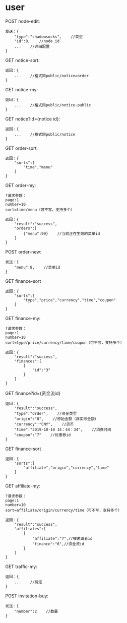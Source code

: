# user

POST node-edit:

```text
发送：{
    "type":"shadowsocks",    //类型
    "id":8,    //node id
    ...    //详细配置
}
```

GET notice-sort:

```text
返回：{
    ...    //格式同public/notice=order
}
```

GET notice-my:

```text
返回：{
    ...    //格式同public/notice-public
}
```

GET notice?id={notice id}:

```text
返回：{
    ...    //格式同public/notice
}
```

GET order-sort:

```text
返回：{
    "sorts":[
        "time","menu"
    ]
}
```

GET order-my:

```text
?请求参数：
page:1
number=10
sort=time/menu（可不写，支持多个）

返回：{
    "result":"success",
    "orders":[
        {"menu":99}    //当前正在生效的菜单id
    ]
}
```

POST order-new:

```text
发送：{
    "menu":8,    //菜单id
}
```

GET finance-sort

```text
返回：{
    "sorts":[
        "type","price","currency","time","coupon"
    ]
}
```

GET finance-my:

```text
?请求参数：
page:1
number=10
sort=type/price/currency/time/coupon（可不写，支持多个）

返回：{
    "result":"success",
    "finances":[
        {
            "id":"3"
        }
    ]
}
```

GET finance?id={资金流id}

```text
返回：{
    "result":"success",
    "type":"order",    //资金类型
    "origin":"8",    //原始金额（非实际金额）
    "currency":"CNY",    //货币
    "time":"2019-10-10 14：44：34",    //消费时间
    "coupon":"7"    //优惠券id
}
```

GET finance-sort

```text
返回：{
    "sorts":[
        "affiliate","origin","currency","time"
    ]
}
```

GET affiliate-my:

```text
?请求参数：
page:1
number=10
sort=affiliate/origin/currency/time（可不写，支持多个）

返回：{
    "result":"success",
    "affiliates":[
        {
            "affiliate":"7",//被邀请者id
            "finance":"6",//资金流id
        }
    ]
}
```

GET traffic-my:

```text
返回：{
    ...    //待定
}
```

POST invitation-buy:

```text
发送：{
    "number":2    //数量
}
```

